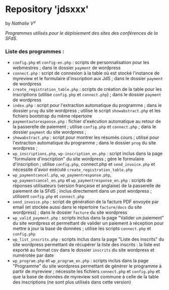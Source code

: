 Repository 'jdsxxx'
======

by _Nathalie V²_

_Programmes utilisés pour le déploiement des sites des conférences de la SFdS._

### Liste des programmes :

* ```config.php``` et ```config-en.php``` : scripts de personnalisation pour les webmestres ; dans le dossier ```payment``` de wordpress
* ```connect.php``` : script de connexion à la table où est stocké l'instance de myreview et le formulaire d'inscription aux JdS ; dans le dossier ```payment``` de wordpress
* ```create_registration_table.php``` : scripts de création de la table pour les inscriptions (utilise ```config.php``` et ```connect.php```) ; dans le dossier ```payment``` de wordpress
* ```index.php``` : script pour l'extraction automatique du programme ; dans le dossier ```prog``` du site wordpress ; utilise le script ```showabstract.php``` et les fichiers bootstrap du même répertoire
* ```paymentautoresponse.php``` : fichier d'exécution automatique au retour de la passerelle de paiement ; utilise ```config.php``` et ```connect.php``` ; dans le dossier ```payment``` du site wordpress ;
* ```showabstract.php``` : script pour montrer les résumés cours ; utilisé pour l'extraction automatique du programme ; dans le dossier ```prog``` du site wordpress ;
* ```wp_inscriptions.php```, ```wp-inscription_en.php``` : script inclus dans la page "formulaire d'inscription" du site wordpress ; gère le formulaire d'inscription ; utilise ```config.php```, connect.php et ```send_invoice.php``` et nécessite d'avoir exécuté ```create_registration_table.php```
* ```wp_paymentcancel.php```, ```wp_paymentresponse.php```, ```wp_paymentcancel_en.php``` et ```wp_paymentresponse_en.php``` : scripts de réponses utilisateurs (version française et anglaise) de la passerelle de paiement de la SFdS ; inclus directement dans un post wordpress ; utilisent ```config.php``` et ```connect.php```
* ```send_invoice.php``` : script de génération de la facture PDF envoyée par email (et stockée aussi dans le répertoire ```facture/docs``` du site wordpress) ; dans le dossier ```facture``` du site wordpress
* ```wp_valid_payment.php``` : scripts inclus dans la page "Valider un paiement" du site wordpress et permettant de valider un paiement à réception pour mettre à jour la base de données ; utilise les scripts ```connect.php``` et ```config.php```
* ```wp_list_inscrits.php``` : scripts inclus dans la page "Liste des inscrits" du site wordpress permettant de récupérer la liste des inscrits : la liste est exporté au format csv dans le dossier ```inscrits``` du site wordpress et numérotée par date
* ```wp_program.php``` et ```wp_program_en.php``` : scripts inclus dans la page "Programme" du site wordpress permettant de générer le programme à partir de myreview ; nécessite les fichiers ```connect.php``` et ```config.php``` et que la base de données de myreview soit commune à celle de la table des inscriptions (ne sont plus utilisés dans cette version)
